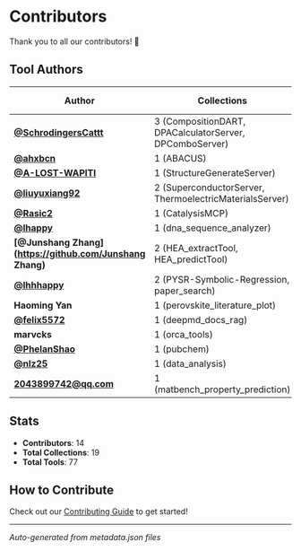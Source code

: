 # Contributors

Thank you to all our contributors! 🎉

## Tool Authors

| Author | Collections | Tools | Main Areas |
|--------|------------|-------|------------|
| **[@SchrodingersCattt](https://github.com/SchrodingersCattt)** | 3 (CompositionDART, DPACalculatorServer, DPComboServer) | 21 | materials |
| **[@ahxbcn](https://github.com/ahxbcn)** | 1 (ABACUS) | 13 | materials |
| **[@A-LOST-WAPITI](https://github.com/A-LOST-WAPITI)** | 1 (StructureGenerateServer) | 11 | materials |
| **[@liuyuxiang92](https://github.com/liuyuxiang92)** | 2 (SuperconductorServer, ThermoelectricMaterialsServer) | 9 | materials |
| **[@Rasic2](https://github.com/Rasic2)** | 1 (CatalysisMCP) | 3 | chemistry |
| **[@lhappy](https://github.com/lhappy)** | 1 (dna_sequence_analyzer) | 3 | biology |
| **[@Junshang Zhang](https://github.com/Junshang Zhang)** | 2 (HEA_extractTool, HEA_predictTool) | 3 | machine-learning, research |
| **[@lhhhappy](https://github.com/lhhhappy)** | 2 (PYSR-Symbolic-Regression, paper_search) | 3 | physics, research |
| **Haoming Yan** | 1 (perovskite_literature_plot) | 3 | data |
| **[@felix5572](https://github.com/felix5572)** | 1 (deepmd_docs_rag) | 2 | materials |
| **marvcks** | 1 (orca_tools) | 2 | chemistry |
| **[@PhelanShao](https://github.com/PhelanShao)** | 1 (pubchem) | 2 | chemistry |
| **[@nlz25](https://github.com/nlz25)** | 1 (data_analysis) | 1 | data |
| **2043899742@qq.com** | 1 (matbench_property_prediction) | 1 | materials |


## Stats

- **Contributors**: 14
- **Total Collections**: 19
- **Total Tools**: 77

## How to Contribute

Check out our [Contributing Guide](CONTRIBUTING.md) to get started!

---

*Auto-generated from metadata.json files*
